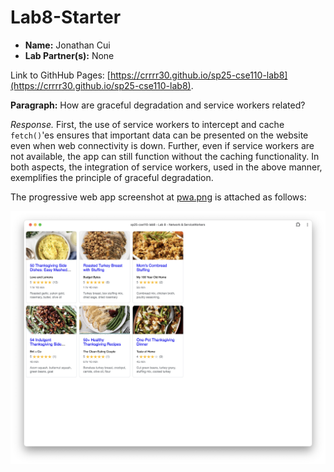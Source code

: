# Lab8-Starter

- **Name:** Jonathan Cui
- **Lab Partner(s):** None

Link to GithHub Pages: [https://crrrr30.github.io/sp25-cse110-lab8](https://crrrr30.github.io/sp25-cse110-lab8).

**Paragraph:** How are graceful degradation and service workers related?

*Response.* First, the use of service workers to intercept and cache `fetch()`'es ensures that important data can be presented on the website even when web connectivity is down. Further, even if service workers are not available, the app can still function without the caching functionality. In both aspects, the integration of service workers, used in the above manner, exemplifies the principle of graceful degradation.

The progressive web app screenshot at [pwa.png](pwa.png) is attached as follows:

![image](pwa.png)
